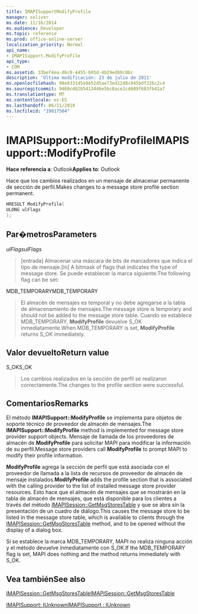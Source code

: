 ```yaml
---
title: IMAPISupportModifyProfile
manager: soliver
ms.date: 11/16/2014
ms.audience: Developer
ms.topic: reference
ms.prod: office-online-server
localization_priority: Normal
api_name:
- IMAPISupport.ModifyProfile
api_type:
- COM
ms.assetid: 33bef4ea-d6c0-4455-b95d-4b29edb9c0bc
description: 'Última modificación: 23 de julio de 2011'
ms.openlocfilehash: 98e6331d5a9e52d5ae73ed12d8c045bdf226c2c4
ms.sourcegitcommit: 9d60cd82b5413446e5bc8ace2cd689f683fb41a7
ms.translationtype: MT
ms.contentlocale: es-ES
ms.lasthandoff: 06/11/2018
ms.locfileid: "19817504"
---
```

# <a name="imapisupportmodifyprofile"></a><span data-ttu-id="8254c-103">IMAPISupport::ModifyProfile</span><span class="sxs-lookup"><span data-stu-id="8254c-103">IMAPISupport::ModifyProfile</span></span>

  
  
<span data-ttu-id="8254c-104">**Hace referencia a**: Outlook</span><span class="sxs-lookup"><span data-stu-id="8254c-104">**Applies to**: Outlook</span></span> 
  
<span data-ttu-id="8254c-105">Hace que los cambios realizados en un mensaje de almacenar permanente de sección de perfil.</span><span class="sxs-lookup"><span data-stu-id="8254c-105">Makes changes to a message store profile section permanent.</span></span>
  
```cpp
HRESULT ModifyProfile(
ULONG ulFlags
);
```

## <a name="parameters"></a><span data-ttu-id="8254c-106">Par�metros</span><span class="sxs-lookup"><span data-stu-id="8254c-106">Parameters</span></span>

 <span data-ttu-id="8254c-107">_ulFlags_</span><span class="sxs-lookup"><span data-stu-id="8254c-107">_ulFlags_</span></span>
  
> <span data-ttu-id="8254c-108">[entrada] Almacenar una máscara de bits de marcadores que indica el tipo de mensaje.</span><span class="sxs-lookup"><span data-stu-id="8254c-108">[in] A bitmask of flags that indicates the type of message store.</span></span> <span data-ttu-id="8254c-109">Se puede establecer la marca siguiente:</span><span class="sxs-lookup"><span data-stu-id="8254c-109">The following flag can be set:</span></span>
    
<span data-ttu-id="8254c-110">MDB_TEMPORARY</span><span class="sxs-lookup"><span data-stu-id="8254c-110">MDB_TEMPORARY</span></span> 
  
> <span data-ttu-id="8254c-111">El almacén de mensajes es temporal y no debe agregarse a la tabla de almacenamiento de mensajes.</span><span class="sxs-lookup"><span data-stu-id="8254c-111">The message store is temporary and should not be added to the message store table.</span></span> <span data-ttu-id="8254c-112">Cuando se establece MDB_TEMPORARY, **ModifyProfile** devuelve S_OK inmediatamente.</span><span class="sxs-lookup"><span data-stu-id="8254c-112">When MDB_TEMPORARY is set, **ModifyProfile** returns S_OK immediately.</span></span> 
    
## <a name="return-value"></a><span data-ttu-id="8254c-113">Valor devuelto</span><span class="sxs-lookup"><span data-stu-id="8254c-113">Return value</span></span>

<span data-ttu-id="8254c-114">S_OK</span><span class="sxs-lookup"><span data-stu-id="8254c-114">S_OK</span></span> 
  
> <span data-ttu-id="8254c-115">Los cambios realizados en la sección de perfil se realizaron correctamente.</span><span class="sxs-lookup"><span data-stu-id="8254c-115">The changes to the profile section were successful.</span></span>
    
## <a name="remarks"></a><span data-ttu-id="8254c-116">Comentarios</span><span class="sxs-lookup"><span data-stu-id="8254c-116">Remarks</span></span>

<span data-ttu-id="8254c-117">El método **IMAPISupport::ModifyProfile** se implementa para objetos de soporte técnico de proveedor de almacén de mensajes.</span><span class="sxs-lookup"><span data-stu-id="8254c-117">The **IMAPISupport::ModifyProfile** method is implemented for message store provider support objects.</span></span> <span data-ttu-id="8254c-118">Mensaje de llamada de los proveedores de almacén de **ModifyProfile** para solicitar MAPI para modificar la información de su perfil.</span><span class="sxs-lookup"><span data-stu-id="8254c-118">Message store providers call **ModifyProfile** to prompt MAPI to modify their profile information.</span></span> 
  
 <span data-ttu-id="8254c-119">**ModifyProfile** agrega la sección de perfil que está asociada con el proveedor de llamada a la lista de recursos de proveedor de almacén de mensaje instalados.</span><span class="sxs-lookup"><span data-stu-id="8254c-119">**ModifyProfile** adds the profile section that is associated with the calling provider to the list of installed message store provider resources.</span></span> <span data-ttu-id="8254c-120">Esto hace que el almacén de mensajes que se mostrarán en la tabla de almacén de mensajes, que está disponible para los clientes a través del método [IMAPISession::GetMsgStoresTable](imapisession-getmsgstorestable.md) y que se abra sin la presentación de un cuadro de diálogo.</span><span class="sxs-lookup"><span data-stu-id="8254c-120">This causes the message store to be listed in the message store table, which is available to clients through the [IMAPISession::GetMsgStoresTable](imapisession-getmsgstorestable.md) method, and to be opened without the display of a dialog box.</span></span> 
  
<span data-ttu-id="8254c-121">Si se establece la marca MDB_TEMPORARY, MAPI no realiza ninguna acción y el método devuelve inmediatamente con S_OK.</span><span class="sxs-lookup"><span data-stu-id="8254c-121">If the MDB_TEMPORARY flag is set, MAPI does nothing and the method returns immediately with S_OK.</span></span>
  
## <a name="see-also"></a><span data-ttu-id="8254c-122">Vea también</span><span class="sxs-lookup"><span data-stu-id="8254c-122">See also</span></span>



[<span data-ttu-id="8254c-123">IMAPISession::GetMsgStoresTable</span><span class="sxs-lookup"><span data-stu-id="8254c-123">IMAPISession::GetMsgStoresTable</span></span>](imapisession-getmsgstorestable.md)
  
[<span data-ttu-id="8254c-124">IMAPISupport: IUnknown</span><span class="sxs-lookup"><span data-stu-id="8254c-124">IMAPISupport : IUnknown</span></span>](imapisupportiunknown.md)

